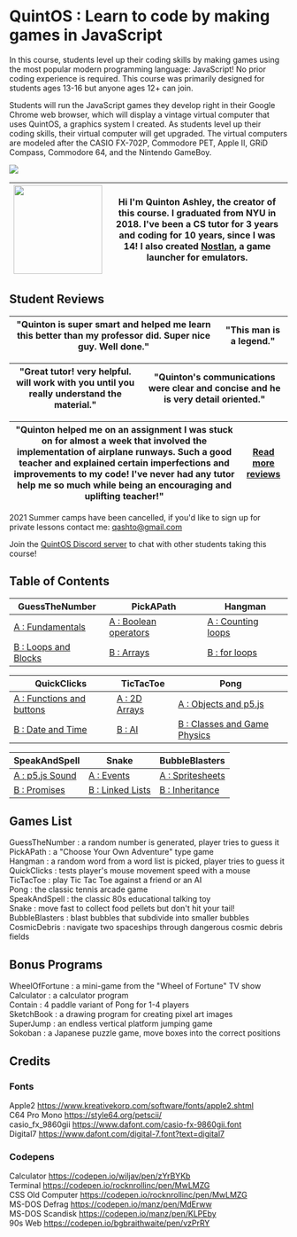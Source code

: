 # QuintOS : Learn to code by making games in JavaScript

In this course, students level up their coding skills by making games using the most popular modern programming language: JavaScript! No prior coding experience is required. This course was primarily designed for students ages 13-16 but anyone ages 12+ can join.

Students will run the JavaScript games they develop right in their Google Chrome web browser, which will display a vintage virtual computer that uses QuintOS, a graphics system I created. As students level up their coding skills, their virtual computer will get upgraded. The virtual computers are modeled after the CASIO FX-702P, Commodore PET, Apple II, GRiD Compass, Commodore 64, and the Nintendo GameBoy.

![](https://elasticbeanstalk-us-east-2-651921832906.s3.us-east-2.amazonaws.com/QuintOS/QuintOS_promo.jpg)

| <img width="160px" src="https://elasticbeanstalk-us-east-2-651921832906.s3.us-east-2.amazonaws.com/QuintOS/profile-sm.jpg"> | Hi I'm Quinton Ashley, the creator of this course. I graduated from NYU in 2018. I've been a CS tutor for 3 years and coding for 10 years, since I was 14! I also created [Nostlan](https://github.com/quinton-ashley/nostlan), a game launcher for emulators. |
| --------------------------------------------------------------------------------------------------------------------------- | -------------------------------------------------------------------------------------------------------------------------------------------------------------------------------------------------------------------------------------------------------------- |


## Student Reviews

| "Quinton is super smart and helped me learn this better than my professor did. Super nice guy. Well done." | "This man is a legend." |
| ---------------------------------------------------------------------------------------------------------- | ----------------------- |


| "Great tutor! very helpful. will work with you until you really understand the material." | "Quinton's communications were clear and concise and he is very detail oriented." |
| ----------------------------------------------------------------------------------------- | --------------------------------------------------------------------------------- |


| "Quinton helped me on an assignment I was stuck on for almost a week that involved the implementation of airplane runways. Such a good teacher and explained certain imperfections and improvements to my code! I've never had any tutor help me so much while being an encouraging and uplifting teacher!" | [Read more reviews](https://elasticbeanstalk-us-east-2-651921832906.s3.us-east-2.amazonaws.com/QuintOS/Quinton_Ashley_Student_Reviews.pdf) |
| ----------------------------------------------------------------------------------------------------------------------------------------------------------------------------------------------------------------------------------------------------------------------------------------------------------- | ------------------------------------------------------------------------------------------------------------------------------------------ |


2021 Summer camps have been cancelled, if you'd like to sign up for private lessons contact me: qashto@gmail.com

Join the [QuintOS Discord server](https://discord.gg/5pcyKWRwSB) to chat with other students taking this course!

## Table of Contents

| GuessTheNumber                                                                                              | PickAPath                                                                                         | Hangman                                                                                              |
| ----------------------------------------------------------------------------------------------------------- | ------------------------------------------------------------------------------------------------- | ---------------------------------------------------------------------------------------------------- |
| [A : Fundamentals](https://github.com/quinton-ashley/IntroToJS/blob/main/Level_00/LVL_00.md)                | [A : Boolean operators](https://github.com/quinton-ashley/IntroToJS/blob/main/Level_01/LVL_01.md) | [A : Counting loops](https://github.com/quinton-ashley/IntroToJS/blob/main/Level_02/LVL_02.md)       |
| [B : Loops and Blocks](https://github.com/quinton-ashley/IntroToJS/blob/main/Level_00/LVL_00.md#level-00-b) | [B : Arrays](https://github.com/quinton-ashley/IntroToJS/blob/main/Level_01/LVL_01.md#level-01-b) | [B : for loops](https://github.com/quinton-ashley/IntroToJS/blob/main/Level_02/LVL_02.md#level-02-b) |

| QuickClicks                                                                                              | TicTacToe                                                                                     | Pong                                                                                                                |
| -------------------------------------------------------------------------------------------------------- | --------------------------------------------------------------------------------------------- | ------------------------------------------------------------------------------------------------------------------- |
| [A : Functions and buttons](https://github.com/quinton-ashley/IntroToJS/blob/main/Level_03/LVL_03.md)    | [A : 2D Arrays](https://github.com/quinton-ashley/IntroToJS/blob/main/Level_04/LVL_04.md)     | [A : Objects and p5.js](https://github.com/quinton-ashley/IntroToJS/blob/main/Level_05/LVL_05.md)                   |
| [B : Date and Time](https://github.com/quinton-ashley/IntroToJS/blob/main/Level_03/LVL_03.md#level-03-b) | [B : AI](https://github.com/quinton-ashley/IntroToJS/blob/main/Level_04/LVL_04.md#level-04-b) | [B : Classes and Game Physics](https://github.com/quinton-ashley/IntroToJS/blob/main/Level_05/LVL_05.md#level-05-b) |

| SpeakAndSpell                                                                                       | Snake                                                                                                   | BubbleBlasters                                                                                         |
| --------------------------------------------------------------------------------------------------- | ------------------------------------------------------------------------------------------------------- | ------------------------------------------------------------------------------------------------------ |
| [A : p5.js Sound](https://github.com/quinton-ashley/IntroToJS/blob/main/Level_06/LVL_06.md)         | [A : Events](https://github.com/quinton-ashley/IntroToJS/blob/main/Level_07/LVL_07.md)                  | [A : Spritesheets](https://github.com/quinton-ashley/IntroToJS/blob/main/Level_08/LVL_08.md)           |
| [B : Promises](https://github.com/quinton-ashley/IntroToJS/blob/main/Level_06/LVL_06.md#level-06-b) | [B : Linked Lists](https://github.com/quinton-ashley/IntroToJS/blob/main/Level_07/LVL_07.md#level-07-b) | [B : Inheritance](https://github.com/quinton-ashley/IntroToJS/blob/main/Level_08/LVL_08.md#level-08-b) |

## Games List

GuessTheNumber : a random number is generated, player tries to guess it  
PickAPath : a "Choose Your Own Adventure" type game  
Hangman : a random word from a word list is picked, player tries to guess it  
QuickClicks : tests player's mouse movement speed with a mouse  
TicTacToe : play Tic Tac Toe against a friend or an AI  
Pong : the classic tennis arcade game  
SpeakAndSpell : the classic 80s educational talking toy  
Snake : move fast to collect food pellets but don't hit your tail!  
BubbleBlasters : blast bubbles that subdivide into smaller bubbles  
CosmicDebris : navigate two spaceships through dangerous cosmic debris fields

## Bonus Programs

WheelOfFortune : a mini-game from the "Wheel of Fortune" TV show  
Calculator : a calculator program  
Contain : 4 paddle variant of Pong for 1-4 players  
SketchBook : a drawing program for creating pixel art images  
SuperJump : an endless vertical platform jumping game  
Sokoban : a Japanese puzzle game, move boxes into the correct positions

## Credits

### Fonts

Apple2 https://www.kreativekorp.com/software/fonts/apple2.shtml  
C64 Pro Mono https://style64.org/petscii/  
casio_fx_9860gii https://www.dafont.com/casio-fx-9860gii.font  
Digital7 https://www.dafont.com/digital-7.font?text=digital7

### Codepens

Calculator https://codepen.io/wiljav/pen/zYrBYKb  
Terminal https://codepen.io/rocknrollinc/pen/MwLMZG  
CSS Old Computer https://codepen.io/rocknrollinc/pen/MwLMZG  
MS-DOS Defrag https://codepen.io/manz/pen/MdErww  
MS-DOS Scandisk https://codepen.io/manz/pen/KLPEby  
90s Web https://codepen.io/bgbraithwaite/pen/vzPrRY
